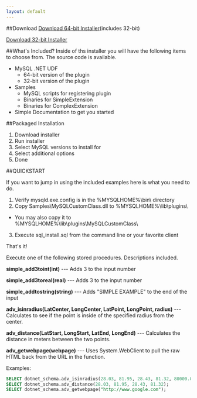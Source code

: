 ```yaml
---
layout: default
---
```

##Download
[Download 64-bit Installer][32bit](includes 32-bit)

[Download 32-bit Installer][64bit]

##What's Included?
Inside of ths installer you will have the following items to choose from. The source code is available.

 - MySQL .NET UDF
   + 64-bit version of the plugin
   + 32-bit version of the plugin
 - Samples
   + MySQL scripts for registering plugin
   + Binaries for SimpleExtension
   + Binaries for ComplexExtension
 - Simple Documentation to get you started

##Packaged Installation
 1. Download installer
 2. Run installer
 3. Select MySQL versions to install for
 4. Select additional options
 5. Done

##QUICKSTART

If you want to jump in using the included examples here is what you need to do.

 1. Verify mysqld.exe.config is in the %MYSQLHOME%\bin\ directory
 2. Copy Samples\MySQLCustomClass.dll to %MYSQLHOME%\lib\plugins\
 - You may also copy it to %MYSQLHOME%\lib\plugins\MySQLCustomClass\
 3. Execute sql_install.sql from the command line or your favorite client

That's it!

Execute one of the following stored procedures. Descriptions included.

**simple_add3toint(int)** --- Adds 3 to the input number

**simple_add3toreal(real)** --- Adds 3 to the input number

**simple_addtostring(string)** --- Adds "SIMPLE EXAMPLE" to the end of the input

**adv_isinradius(LatCenter, LongCenter, LatPoint, LongPoint, radius)** --- Calculates to see if the point is inside of the specified radius from the center.

**adv_distance(LatStart, LongStart, LatEnd, LongEnd)** --- Calculates the distance in meters between the two points.

**adv_getwebpage(webpage)** --- Uses System.WebClient to pull the raw HTML back from the URL in the function.

Examples:

~~~SQL
SELECT dotnet_schema.adv_isinradius(28.03, 81.95, 28.43, 81.32, 80000.0);
SELECT dotnet_schema.adv_distance(28.03, 81.95, 28.43, 81.32);
SELECT dotnet_schema.adv_getwebpage("http://www.google.com");
~~~

[32bit]: https://github.com/jldgit/mysql_udf_dotnet/releases/download/v1.0-rc1/mysql_dotnet_udf_x86_installer_v1.0.msi
[64bit]: https://github.com/jldgit/mysql_udf_dotnet/releases/download/v1.0-rc1/mysql_dotnet_udf_x64_installer_v1.0.msi
